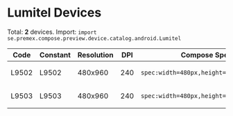# Lumitel Devices

Total: **2** devices. Import: `import se.premex.compose.preview.device.catalog.android.Lumitel`

| Code | Constant | Resolution | DPI | Compose Spec | Preview Usage |
|------|----------|------------|-----|-------------|---------------|
| L9502 | L9502 | 480x960 | 240 | `spec:width=480px,height=960px,dpi=240` | `@Preview(device = Lumitel.L9502)` |
| L9503 | L9503 | 480x960 | 240 | `spec:width=480px,height=960px,dpi=240` | `@Preview(device = Lumitel.L9503)` |

<!-- Generated automatically. Do not edit manually. -->
